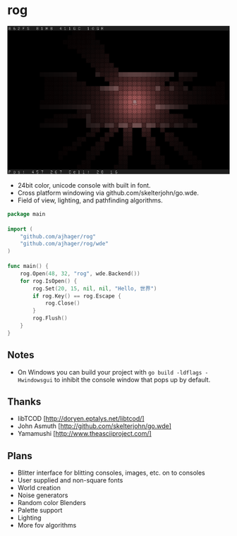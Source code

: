 rog
===
![Rog Screenshot](http://github.com/ajhager/rog/raw/master/data/screenshot.png)

* 24bit color, unicode console with built in font.
* Cross platform windowing via github.com/skelterjohn/go.wde.
* Field of view, lighting, and pathfinding algorithms.

```go
package main

import (
    "github.com/ajhager/rog"
    "github.com/ajhager/rog/wde"
)

func main() {
    rog.Open(48, 32, "rog", wde.Backend())
    for rog.IsOpen() {
        rog.Set(20, 15, nil, nil, "Hello, 世界")
        if rog.Key() == rog.Escape {
            rog.Close()
        }
        rog.Flush()
    }
}
```

Notes
-----
* On Windows you can build your project with `go build -ldflags -Hwindowsgui` to inhibit the console window that pops up by default.

Thanks
------
* libTCOD [http://doryen.eptalys.net/libtcod/]
* John Asmuth [http://github.com/skelterjohn/go.wde]
* Yamamushi [http://www.theasciiproject.com/]

Plans
-----
* Blitter interface for blitting consoles, images, etc. on to consoles
* User supplied and non-square fonts
* World creation
* Noise generators
* Random color Blenders
* Palette support
* Lighting
* More fov algorithms
